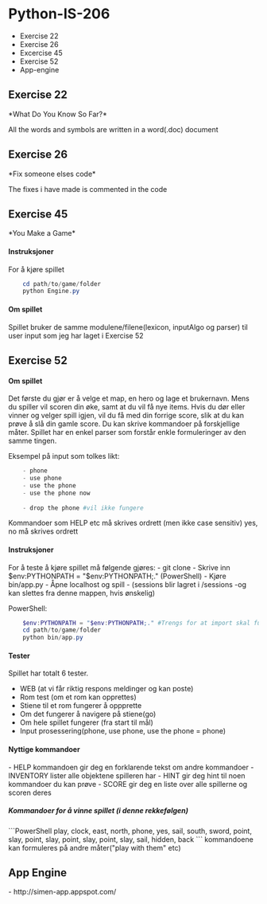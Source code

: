 Python-IS-206
=============
- Exercise 22
- Exercise 26
- Excercise 45
- Exercise 52
- App-engine

<h2>Exercise 22</h2>
*What Do You Know So Far?*

All the words and symbols are written in a word(.doc) document
<h2>Exercise 26</h2>
*Fix someone elses code*

The fixes i have made is commented in the code
<h2>Exercise 45</h2>
*You Make a Game*

<h4>Instruksjoner</h4>
For å kjøre spillet

```PowerShell
    cd path/to/game/folder
    python Engine.py
```
<h4>Om spillet</h4>
Spillet bruker de samme modulene/filene(lexicon, inputAlgo og parser) til user input som jeg har laget i Exercise 52

<h2>Exercise 52</h2>
<h4>Om spillet</h4>
Det første du gjør er å velge et map, en hero og lage et brukernavn.
Mens du spiller vil scoren din øke, samt at du vil få nye items.
Hvis du dør eller vinner og velger spill igjen, vil du få med din forrige score,
slik at du kan prøve å slå din gamle score. Du kan skrive kommandoer på forskjellige måter. 
Spillet har en enkel parser som forstår enkle formuleringer av den samme tingen.

Eksempel på input som tolkes likt:
```PowerShell
    - phone
    - use phone
    - use the phone
    - use the phone now
    
    - drop the phone #vil ikke fungere
```
Kommandoer som HELP etc må skrives ordrett (men ikke case sensitiv)
yes, no må skrives ordrett

<h4>Instruksjoner</h4>
For å teste å kjøre spillet må følgende gjøres:
  - git clone
  - Skrive inn $env:PYTHONPATH = "$env:PYTHONPATH;." (PowerShell)
  - Kjøre bin/app.py
  - Åpne localhost og spill
  - (sessions blir lagret i /sessions -og kan slettes fra denne mappen, hvis ønskelig)

PowerShell:
```PowerShell
    $env:PYTHONPATH = "$env:PYTHONPATH;." #Trengs for at import skal fungere
    cd path/to/game/folder
    python bin/app.py
```

 
<h4>Tester</h4>
Spillet har totalt 6 tester.

  - WEB (at vi får riktig respons meldinger og kan poste)
  - Rom test (om et rom kan opprettes)
  - Stiene til et rom fungerer å oppprette
  - Om det fungerer å navigere på stiene(go)
  - Om hele spillet fungerer (fra start til mål)
  - Input prosessering(phone, use phone, use the phone = phone)


<h4>Nyttige kommandoer</h4>
  - HELP kommandoen gir deg en forklarende tekst om andre kommandoer
      - INVENTORY lister alle objektene spilleren har
      - HINT gir deg hint til noen kommandoer du kan prøve
      - SCORE gir deg en liste over alle spillerne og scoren deres

<h5>Kommandoer for å vinne spillet (i denne rekkefølgen)</h5>
```PowerShell
    play, clock, east, north, phone, yes, sail, south, sword, point, slay, point, slay, point, slay, point, slay, sail, hidden, back
```
kommandoene kan formuleres på andre måter("play with them" etc) 

<h2>App Engine</h2>
  - http://simen-app.appspot.com/
